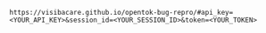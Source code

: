 `https://visibacare.github.io/opentok-bug-repro/#api_key=<YOUR_API_KEY>&session_id=<YOUR_SESSION_ID>&token=<YOUR_TOKEN>`
